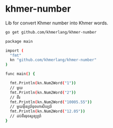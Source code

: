 # khmer-number

Lib for convert Khmer number into Khmer words.

```sh
go get github.com/khmerlang/khmer-number

```

```sh
package main

import (
  "fmt"
  kn "github.com/khmerlang/khmer-number"
)

func main() {

  fmt.Println(kn.Num2Word("1"))
  // មួយ
  fmt.Println(kn.Num2Word("2"))
  // ពីរ
  fmt.Println(kn.Num2Word("10005.55"))
  // មួយម៉ឺនប្រាំចុចហាសិបប្រាំ
  fmt.Println(kn.Num2Word("12.05"))
  // ដប់ពីរចុចសូន្យប្រាំ
}
```
